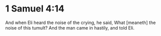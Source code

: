 # 1 Samuel 4:14

And when Eli heard the noise of the crying, he said, What [meaneth] the noise of this tumult? And the man came in hastily, and told Eli.